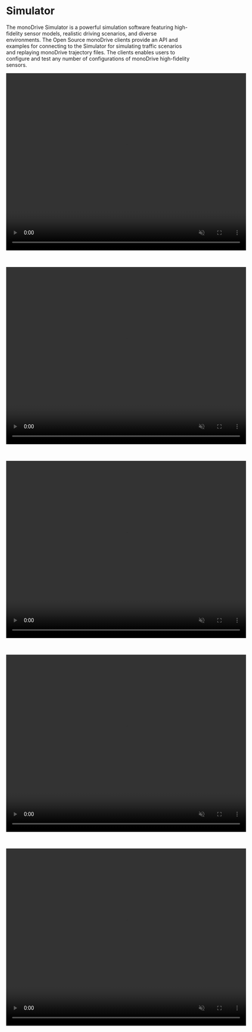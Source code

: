 # Simulator 

The monoDrive Simulator is a powerful simulation software featuring high-fidelity sensor models, realistic driving scenarios, and diverse environments. The Open Source monoDrive clients provide an API and examples for connecting to the Simulator for simulating traffic scenarios and replaying monoDrive trajectory files. The clients enables users to configure and test any number of configurations of monoDrive high-fidelity sensors.

<div class="img_container">
  <video width=650px height=480px muted autoplay loop>
    <source src="http://cdn.monodrive.io/readthedocs/highway_exit_trajectory.mp4" type="video/mp4">
  </video>
</div> 

<p>&nbsp;</p>

<div class="img_container">
  <video width=650px height=480px muted autoplay loop>
    <source src="http://cdn.monodrive.io/readthedocs/sudden_stop_trajectory.mp4" type="video/mp4">
  </video>
</div> 

<p>&nbsp;</p>

<div class="img_container">
  <video width=650px height=480px muted autoplay loop>
    <source src="http://cdn.monodrive.io/readthedocs/straight_highway.mp4" type="video/mp4">
  </video>
</div> 

<p>&nbsp;</p>

<div class="img_container">
  <video width=650px height=480px muted autoplay loop>
    <source src="http://cdn.monodrive.io/readthedocs/traffic_circle.mp4" type="video/mp4">
  </video>
</div> 

<p>&nbsp;</p>

<div class="img_container">
  <video width=650px height=480px muted autoplay loop>
    <source src="http://cdn.monodrive.io/readthedocs/highway_lane_change.mp4" type="video/mp4">
  </video>
</div> 

<p>&nbsp;</p>
